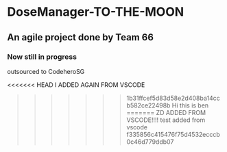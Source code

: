 # DoseManager-TO-THE-MOON

## An agile project done by Team 66

### Now still in progress

outsourced to CodeheroSG

<<<<<<< HEAD
I ADDED AGAIN FROM VSCODE
>>>>>>> 1b31ffcef5d83d58e2d408ba14ccb582ce22498b
Hi this is ben
=======
ZD ADDED FROM VSCODE!!!!
test added from vscode
>>>>>>> f335856c415476f75d4532ecccb0c46d779ddb07

